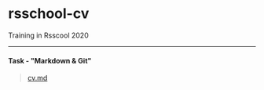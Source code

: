 # rsschool-cv
Training in Rsscool 2020
***

#### Task - "Markdown & Git"
> [cv.md](https://mihazzz123.github.io/rsschool-cv/cv)